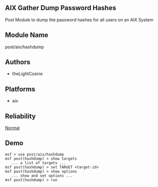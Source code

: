## AIX Gather Dump Password Hashes

Post Module to dump the password hashes for all users on an 
AIX System


## Module Name
post/aix/hashdump

## Authors
* theLightCosine





## Platforms
* aix

## Reliability
[Normal](https://github.com/rapid7/metasploit-framework/wiki/Exploit-Ranking)

## Demo

```
msf > use post/aix/hashdump
msf post(hashdump) > show targets
   ... a list of targets ...
msf post(hashdump) > set TARGET <target-id>
msf post(hashdump) > show options
   ... show and set options ...
msf post(hashdump) > run
```
    
    